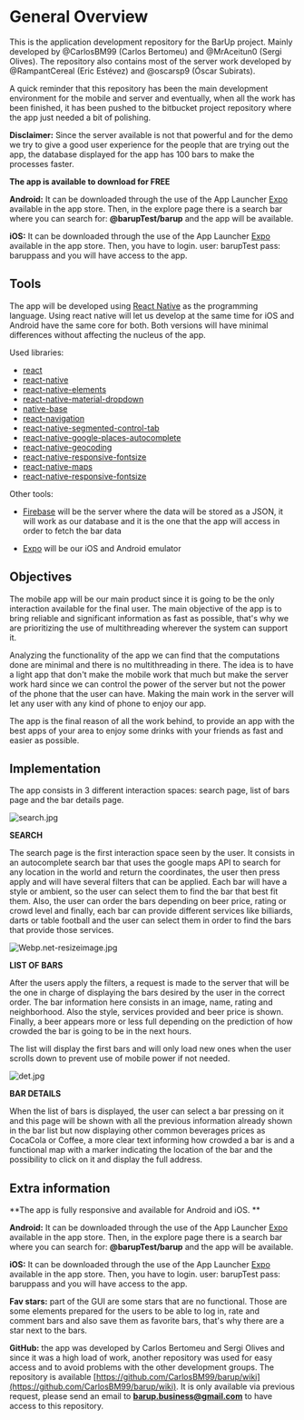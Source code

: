 # General Overview
This is the application development repository for the BarUp project. Mainly developed by @CarlosBM99 (Carlos Bertomeu) and @MrAceitun0 (Sergi Olives).
The repository also contains most of the server work developed by @RampantCereal (Eric Estévez) and @oscarsp9 (Óscar Subirats).

A quick reminder that this repository has been the main development environment for the mobile and server and eventually, when all the work has been finished, it has been pushed to the bitbucket project repository where the app just needed a bit of polishing.

**Disclaimer:** Since the server available is not that powerful and for the demo we try to give a good user experience for the people that are trying out the app, the database displayed for the app has 100 bars to make the processes faster.

**The app is available to download for FREE**

**Android:** It can be downloaded through the use of the App Launcher [Expo](https://expo.io/) available in the app store. Then, in the explore page there is a search bar where you can search for: **@barupTest/barup** and the app will be available.

**iOS:** It can be downloaded through the use of the App Launcher [Expo](https://expo.io/) available in the app store. Then, you have to login. user: barupTest pass: baruppass and you will have access to the app.

## **Tools** ##
The app will be developed using [React Native](https://facebook.github.io/react-native/) as the programming language. Using react native will let us develop at the same time for iOS and Android have the same core for both. Both versions will have minimal differences without affecting the nucleus of the app. 

Used libraries:

* [react](https://reactjs.org/)
* [react-native](https://facebook.github.io/react-native/)
* [react-native-elements](https://github.com/react-native-training/react-native-elements)
* [react-native-material-dropdown](https://github.com/n4kz/react-native-material-dropdown)
* [native-base](https://nativebase.io/)
* [react-navigation](https://reactnavigation.org/)
* [react-native-segmented-control-tab](https://github.com/kirankalyan5/react-native-segmented-control-tab)
* [react-native-google-places-autocomplete](https://github.com/FaridSafi/react-native-google-places-autocomplete)
* [react-native-geocoding](https://github.com/marlove/react-native-geocoding)
* [react-native-responsive-fontsize](https://www.npmjs.com/package/react-native-responsive-fontsize)
* [react-native-maps](https://github.com/react-community/react-native-maps)
* [react-native-responsive-fontsize](https://www.npmjs.com/package/react-native-responsive-fontsize)

Other tools:

* [Firebase](https://firebase.google.com/) will be the server where the data will be stored as a JSON, it will work as our database and it is the one that the app will access in order to fetch the bar data

* [Expo](https://expo.io/) will be our iOS and Android emulator

## **Objectives** ##
The mobile app will be our main product since it is going to be the only interaction available for the final user. The main objective of the app is to bring reliable and significant information as fast as possible, that's why we are prioritizing the use of multithreading wherever the system can support it. 

Analyzing the functionality of the app we can find that the computations done are minimal and there is no multithreading in there. The idea is to have a light app that don't make the mobile work that much but make the server work hard since we can control the power of the server but not the power of the phone that the user can have. Making the main work in the server will let any user with any kind of phone to enjoy our app.

The app is the final reason of all the work behind, to provide an app with the best apps of your area to enjoy some drinks with your friends as fast and easier as possible.

## **Implementation** ##
The app consists in 3 different interaction spaces: search page, list of bars page and the bar details page. 

![search.jpg](https://bitbucket.org/repo/ypnxBXX/images/2781134180-search.jpg) 

**SEARCH**

The search page is the first interaction space seen by the user. It consists in an autocomplete search bar that uses the google maps API to search for any location in the world and return the coordinates, the user then press apply and will have several filters that can be applied. Each bar will have a style or ambient, so the user can select them to find the bar that best fit them. Also, the user can order the bars depending on beer price, rating or crowd level and finally, each bar can provide different services like billiards, darts or table football and the user can select them in order to find the bars that provide those services. 

![Webp.net-resizeimage.jpg](https://bitbucket.org/repo/ypnxBXX/images/746489289-Webp.net-resizeimage.jpg)

**LIST OF BARS**

After the users apply the filters, a request is made to the server that will be the one in charge of displaying the bars desired by the user in the correct order. The bar information here consists in an image, name, rating and neighborhood. Also the style, services provided and beer price is shown. Finally, a beer appears more or less full depending on the prediction of how crowded the bar is going to be in the next hours.

The list will display the first bars and will only load new ones when the user scrolls down to prevent use of mobile power if not needed.

![det.jpg](https://bitbucket.org/repo/ypnxBXX/images/4058199497-det.jpg)

**BAR DETAILS**

When the list of bars is displayed, the user can select a bar pressing on it and this page will be shown with all the previous information already shown in the bar list but now displaying other common beverages prices as CocaCola or Coffee, a more clear text informing how crowded a bar is and a functional map with a marker indicating the location of the bar and the possibility to click on it and display the full address.

## **Extra information** ##
**The app is fully responsive and available for Android and iOS. **

**Android:** It can be downloaded through the use of the App Launcher [Expo](https://expo.io/) available in the app store. Then, in the explore page there is a search bar where you can search for: **@barupTest/barup** and the app will be available.

**iOS:** It can be downloaded through the use of the App Launcher [Expo](https://expo.io/) available in the app store. Then, you have to login. user: barupTest pass: baruppass and you will have access to the app.

**Fav stars:** part of the GUI are some stars that are no functional. Those are some elements prepared for the users to be able to log in, rate and comment bars and also save them as favorite bars, that's why there are a star next to the bars.

**GitHub:** the app was developed by Carlos Bertomeu and Sergi Olives and since it was a high load of work, another repository was used for easy access and to avoid problems with the other development groups.
The repository is available [https://github.com/CarlosBM99/barup/wiki](https://github.com/CarlosBM99/barup/wiki). It is only available via previous request, please send an email to **barup.business@gmail.com** to have access to this repository.

